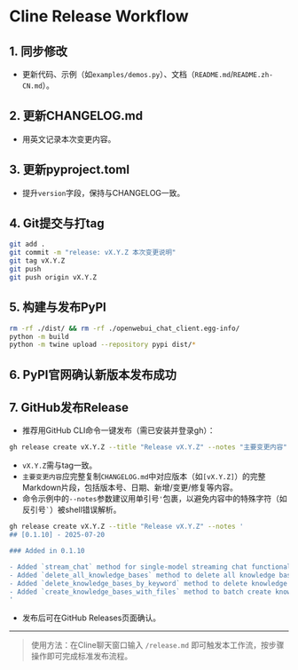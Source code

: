 # Cline Release Workflow

## 1. 同步修改

- 更新代码、示例（如`examples/demos.py`）、文档（`README.md`/`README.zh-CN.md`）。

## 2. 更新CHANGELOG.md

- 用英文记录本次变更内容。

## 3. 更新pyproject.toml

- 提升`version`字段，保持与CHANGELOG一致。

## 4. Git提交与打tag

```bash
git add .
git commit -m "release: vX.Y.Z 本次变更说明"
git tag vX.Y.Z
git push
git push origin vX.Y.Z
```

## 5. 构建与发布PyPI

```bash
rm -rf ./dist/ && rm -rf ./openwebui_chat_client.egg-info/
python -m build
python -m twine upload --repository pypi dist/*
```

## 6. PyPI官网确认新版本发布成功

## 7. GitHub发布Release

- 推荐用GitHub CLI命令一键发布（需已安装并登录gh）：

```bash
gh release create vX.Y.Z --title "Release vX.Y.Z" --notes "主要变更内容"
```

- `vX.Y.Z`需与tag一致。
- `主要变更内容`应完整复制`CHANGELOG.md`中对应版本（如`[vX.Y.Z]`）的完整Markdown片段，包括版本号、日期、新增/变更/修复等内容。
- 命令示例中的`--notes`参数建议用单引号`'`包裹，以避免内容中的特殊字符（如反引号`` ` ``）被shell错误解析。

```bash
gh release create vX.Y.Z --title "Release vX.Y.Z" --notes '
## [0.1.10] - 2025-07-20

### Added in 0.1.10

- Added `stream_chat` method for single-model streaming chat functionality.
- Added `delete_all_knowledge_bases` method to delete all knowledge bases.
- Added `delete_knowledge_bases_by_keyword` method to delete knowledge bases by name keyword.
- Added `create_knowledge_bases_with_files` method to batch create knowledge bases and add files.
'
```

- 发布后可在GitHub Releases页面确认。

---

> 使用方法：在Cline聊天窗口输入 `/release.md` 即可触发本工作流，按步骤操作即可完成标准发布流程。
